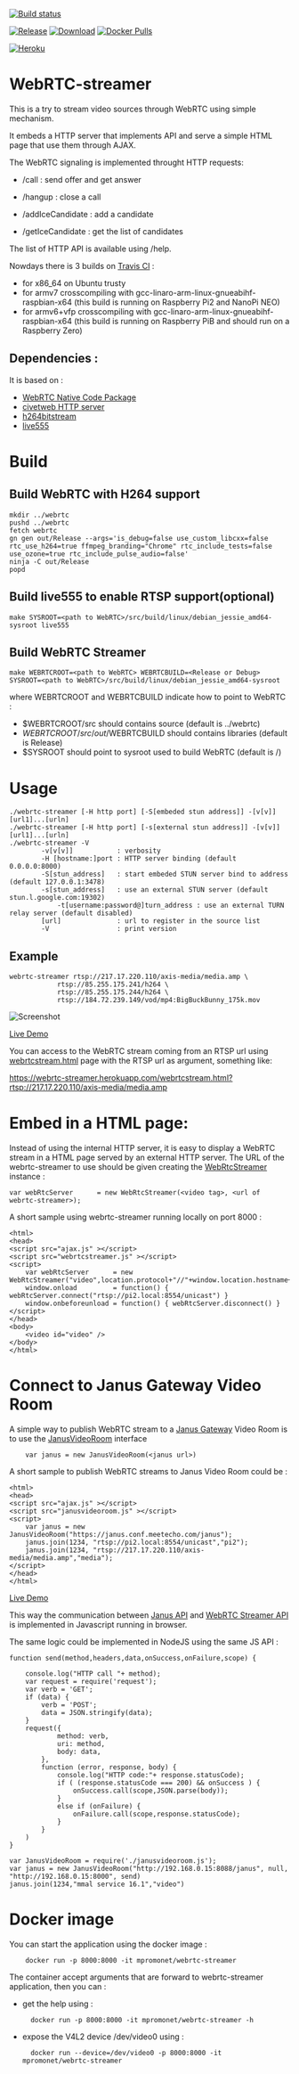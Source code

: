 [![Build status](https://travis-ci.org/mpromonet/webrtc-streamer.png)](https://travis-ci.org/mpromonet/webrtc-streamer)

[![Release](https://img.shields.io/github/release/mpromonet/webrtc-streamer.svg)](https://github.com/mpromonet/webrtc-streamer/releases/latest)
[![Download](https://img.shields.io/github/downloads/mpromonet/webrtc-streamer/total.svg)](https://github.com/mpromonet/webrtc-streamer/releases/latest)
[![Docker Pulls](https://img.shields.io/docker/pulls/mpromonet/webrtc-streamer.svg)](https://hub.docker.com/r/mpromonet/webrtc-streamer/)

[![Heroku](https://heroku-badge.herokuapp.com/?app=webrtc-streamer)](https://webrtc-streamer.herokuapp.com/)

WebRTC-streamer
===============

This is a try to stream video sources through WebRTC using simple mechanism.  

It embeds a HTTP server that implements API and serve a simple HTML page that use them through AJAX.   

The WebRTC signaling is implemented throught HTTP requests:

 - /call   : send offer and get answer
 - /hangup : close a call

 - /addIceCandidate : add a candidate
 - /getIceCandidate : get the list of candidates

The list of HTTP API is available using /help.

Nowdays there is 3 builds on [Travis CI](https://travis-ci.org/mpromonet/webrtc-streamer) :
 * for x86_64 on Ubuntu trusty
 * for armv7 crosscompiling with gcc-linaro-arm-linux-gnueabihf-raspbian-x64 (this build is running on Raspberry Pi2 and NanoPi NEO)
 * for armv6+vfp crosscompiling with gcc-linaro-arm-linux-gnueabihf-raspbian-x64 (this build is running on Raspberry PiB and should run on a Raspberry Zero)

Dependencies :
-------------
It is based on :
 * [WebRTC Native Code Package](http://www.webrtc.org)
 * [civetweb HTTP server](https://github.com/civetweb/civetweb)
 * [h264bitstream](https://github.com/aizvorski/h264bitstream)
 * [live555](http://www.live555.com/liveMedia)

Build
===============

Build WebRTC with H264 support
-------
	mkdir ../webrtc
	pushd ../webrtc
	fetch webrtc
	gn gen out/Release --args='is_debug=false use_custom_libcxx=false rtc_use_h264=true ffmpeg_branding="Chrome" rtc_include_tests=false use_ozone=true rtc_include_pulse_audio=false'
	ninja -C out/Release
	popd


Build live555 to enable RTSP support(optional)
-------
	make SYSROOT=<path to WebRTC>/src/build/linux/debian_jessie_amd64-sysroot live555

Build WebRTC Streamer
------- 
	make WEBRTCROOT=<path to WebRTC> WEBRTCBUILD=<Release or Debug> SYSROOT=<path to WebRTC>/src/build/linux/debian_jessie_amd64-sysroot
	
where WEBRTCROOT and WEBRTCBUILD indicate how to point to WebRTC :
 - $WEBRTCROOT/src should contains source (default is ../webrtc) 
 - $WEBRTCROOT/src/out/$WEBRTCBUILD should contains libraries (default is Release)
 - $SYSROOT should point to sysroot used to build WebRTC (default is /)

Usage
===============
	./webrtc-streamer [-H http port] [-S[embeded stun address]] -[v[v]]  [url1]...[urln]
	./webrtc-streamer [-H http port] [-s[external stun address]] -[v[v]] [url1]...[urln]
	./webrtc-streamer -V
        	-v[v[v]]           : verbosity
         	-H [hostname:]port : HTTP server binding (default 0.0.0.0:8000)
         	-S[stun_address]   : start embeded STUN server bind to address (default 127.0.0.1:3478)
         	-s[stun_address]   : use an external STUN server (default stun.l.google.com:19302)
                -t[username:password@]turn_address : use an external TURN relay server (default disabled)
         	[url]              : url to register in the source list
        	-V                 : print version


Example
-----
	webrtc-streamer rtsp://217.17.220.110/axis-media/media.amp \
				rtsp://85.255.175.241/h264 \
				rtsp://85.255.175.244/h264 \
				rtsp://184.72.239.149/vod/mp4:BigBuckBunny_175k.mov


![Screenshot](snapshot.png)

[Live Demo](https://webrtc-streamer.herokuapp.com/)

You can access to the WebRTC stream coming from an RTSP url using [webrtcstream.html](html/webrtcstream.html) page with the RTSP url as argument, something like:

   https://webrtc-streamer.herokuapp.com/webrtcstream.html?rtsp://217.17.220.110/axis-media/media.amp

Embed in a HTML page:
===============
Instead of using the internal HTTP server, it is easy to display a WebRTC stream in a HTML page served by an external HTTP server. The URL of the webrtc-streamer to use should be given creating the [WebRtcStreamer](http://htmlpreview.github.io/?https://github.com/mpromonet/webrtc-streamer/blob/master/jsdoc/WebRtcStreamer.html) instance :

	var webRtcServer      = new WebRtcStreamer(<video tag>, <url of webrtc-streamer>);

A short sample using webrtc-streamer running locally on port 8000 :

	<html>
	<head>
	<script src="ajax.js" ></script>
	<script src="webrtcstreamer.js" ></script>
	<script>        
	    var webRtcServer      = new WebRtcStreamer("video",location.protocol+"//"+window.location.hostname+":8000");
	    window.onload         = function() { webRtcServer.connect("rtsp://pi2.local:8554/unicast") }
	    window.onbeforeunload = function() { webRtcServer.disconnect() }
	</script>
	</head>
	<body> 
	    <video id="video" />
	</body>
	</html>

Connect to Janus Gateway Video Room
===============
A simple way to publish WebRTC stream to a [Janus Gateway](https://janus.conf.meetecho.com) Video Room is to use the [JanusVideoRoom](http://htmlpreview.github.io/?https://github.com/mpromonet/webrtc-streamer/blob/master/jsdoc/JanusVideoRoom.html) interface

        var janus = new JanusVideoRoom(<janus url>)

A short sample to publish WebRTC streams to Janus Video Room could be :

	<html>
	<head>
	<script src="ajax.js" ></script>
	<script src="janusvideoroom.js" ></script>
	<script>        
		var janus = new JanusVideoRoom("https://janus.conf.meetecho.com/janus");
		janus.join(1234, "rtsp://pi2.local:8554/unicast","pi2");
		janus.join(1234, "rtsp://217.17.220.110/axis-media/media.amp","media");	    
	</script>
	</head>
	</html>

[Live Demo](https://webrtc-streamer.herokuapp.com/janusvideoroom.html)

This way the communication between [Janus API](https://janus.conf.meetecho.com/docs/JS.html) and [WebRTC Streamer API](https://webrtc-streamer.herokuapp.com/help) is implemented in Javascript running in browser.

The same logic could be implemented in NodeJS using the same JS API :

	function send(method,headers,data,onSuccess,onFailure,scope) {

		console.log("HTTP call "+ method);
		var request = require('request');
		var verb = 'GET';
		if (data) {
			verb = 'POST';
			data = JSON.stringify(data);
		}	
		request({
				method: verb,
				uri: method,
				body: data,
			},
			function (error, response, body) { 
				console.log("HTTP code:"+ response.statusCode);
				if ( (response.statusCode === 200) && onSuccess ) {
					onSuccess.call(scope,JSON.parse(body));
				}
				else if (onFailure) {
					onFailure.call(scope,response.statusCode);
				}
			}
		)
	}

	var JanusVideoRoom = require('./janusvideoroom.js'); 
	var janus = new JanusVideoRoom("http://192.168.0.15:8088/janus", null, "http://192.168.0.15:8000", send)
	janus.join(1234,"mmal service 16.1","video")


Docker image
===============
You can start the application using the docker image :

        docker run -p 8000:8000 -it mpromonet/webrtc-streamer

The container accept arguments that are forward to webrtc-streamer application, then you can :

* get the help using :

        docker run -p 8000:8000 -it mpromonet/webrtc-streamer -h

* expose the V4L2 device /dev/video0 using :

        docker run --device=/dev/video0 -p 8000:8000 -it mpromonet/webrtc-streamer




